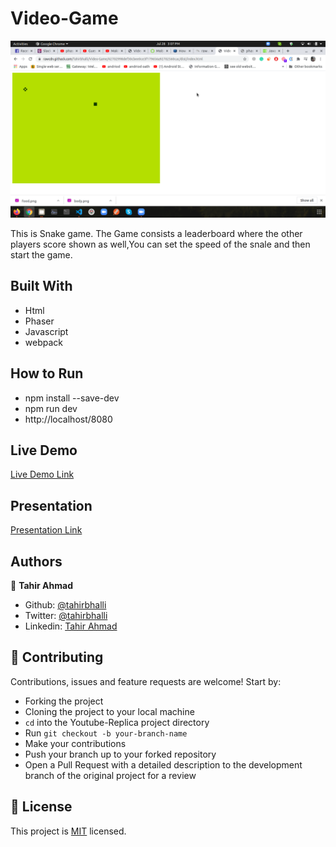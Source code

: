 # Video-Game
![image](./screenshot.png)

This is Snake game. The Game consists a leaderboard where the other players score shown as well,You can set the speed of the snale and then start the game.
## Built With

- Html
- Phaser
- Javascript
- webpack

## How to Run
- npm install --save-dev
- npm run dev
- http://localhost/8080

## Live Demo

[Live Demo Link](https://rawcdn.githack.com/Tahirbhalli/Video-Game/fa443f0366b6ed75e01389cc93d2e17c54286307/dist/index.html)

## Presentation
[Presentation Link](https://www.loom.com/share/b4be3c8e42b44255bfffb1057a65cb00)

## Authors

👤 **Tahir Ahmad**

- Github: [@tahirbhalli](https://github.com/tahirbhalli/)
- Twitter: [@tahirbhalli](https://twitter.com/tahirbhalli)
- Linkedin: [Tahir Ahmad](https://www.linkedin.com/in/tahirahmad16/)

## 🤝 Contributing

Contributions, issues and feature requests are welcome! Start by:
* Forking the project
* Cloning the project to your local machine
* `cd` into the Youtube-Replica project directory
* Run `git checkout -b your-branch-name`
* Make your contributions
* Push your branch up to your forked repository
* Open a Pull Request with a detailed description to the development branch of the original project for a review

## 📝 License

This project is [MIT](https://opensource.org/licenses/MIT) licensed.